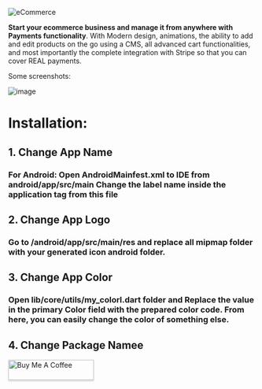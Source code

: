 ![eCommerce](https://i.imgur.com/SraxGPm.png)

**Start your ecommerce business and manage it from anywhere with Payments functionality**. With Modern design, animations, the ability to add and edit products on the go using a CMS, all advanced cart functionalities, and most importantly the complete integration with Stripe so that you can cover REAL payments.

Some screenshots:

![image](https://i.imgur.com/gXbjZXl.png)

<h1>Installation:</h1>


<h2>1. Change App Name</h2>

<h3> For Android:
 Open AndroidMainfest.xml to IDE from android/app/src/main
 Change the label name inside the application tag from this file</h3>

<h2>2. Change App Logo</h2>

<h3>Go to /android/app/src/main/res and replace all mipmap folder with your generated icon android folder.</h3>
 
 <h2>3. Change App Color</h2>

<h3>Open lib/core/utils/my_colorl.dart folder and Replace the value in the primary Color field with the prepared color code. From here, you can easily change the color of something else.</h3>
 
 <h2>4. Change Package Namee</h2>


<a href="https://www.buymeacoffee.com/amrhishamks" target="_blank"><img src="https://www.buymeacoffee.com/assets/img/custom_images/orange_img.png" alt="Buy Me A Coffee" style="height: 41px !important;width: 174px !important;box-shadow: 0px 3px 2px 0px rgba(190, 190, 190, 0.5) !important;-webkit-box-shadow: 0px 3px 2px 0px rgba(190, 190, 190, 0.5) !important;" ></a>

